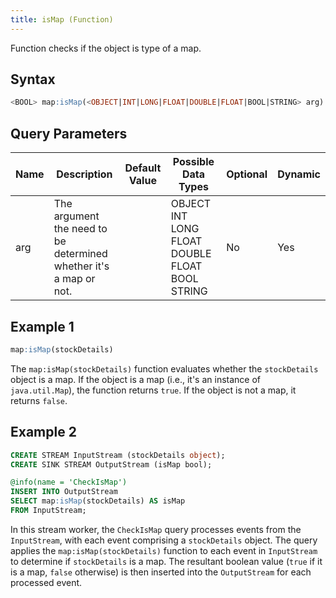```yaml
---
title: isMap (Function)
---
```


Function checks if the object is type of a map.

## Syntax

```sql
<BOOL> map:isMap(<OBJECT|INT|LONG|FLOAT|DOUBLE|FLOAT|BOOL|STRING> arg)
```

## Query Parameters

| Name | Description  | Default Value | Possible Data Types   | Optional | Dynamic |
|------|--------------|---------------|-----------------------|----------|---------|
| arg | The argument the need to be determined whether it's a map or not. |       | OBJECT INT LONG FLOAT DOUBLE FLOAT BOOL STRING | No       | Yes     |

## Example 1

```sql
map:isMap(stockDetails)
```

The `map:isMap(stockDetails)` function evaluates whether the `stockDetails` object is a map. If the object is a map (i.e., it's an instance of `java.util.Map`), the function returns `true`. If the object is not a map, it returns `false`.

## Example 2

```sql
CREATE STREAM InputStream (stockDetails object);
CREATE SINK STREAM OutputStream (isMap bool);

@info(name = 'CheckIsMap')
INSERT INTO OutputStream
SELECT map:isMap(stockDetails) AS isMap
FROM InputStream;
```

In this stream worker, the `CheckIsMap` query processes events from the `InputStream`, with each event comprising a `stockDetails` object. The query applies the `map:isMap(stockDetails)` function to each event in `InputStream` to determine if `stockDetails` is a map. The resultant boolean value (`true` if it is a map, `false` otherwise) is then inserted into the `OutputStream` for each processed event.
